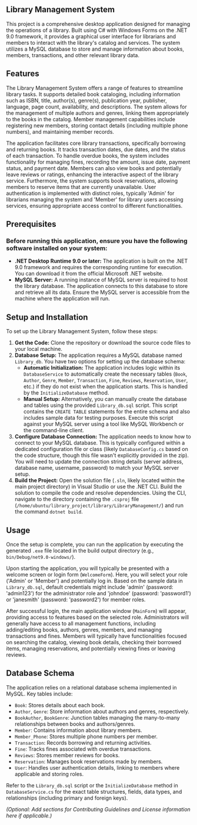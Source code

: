 ## Library Management System

This project is a comprehensive desktop application designed for managing the operations of a library. Built using C# with Windows Forms on the .NET 9.0 framework, it provides a graphical user interface for librarians and members to interact with the library's catalog and services. The system utilizes a MySQL database to store and manage information about books, members, transactions, and other relevant library data.

## Features

The Library Management System offers a range of features to streamline library tasks. It supports detailed book cataloging, including information such as ISBN, title, author(s), genre(s), publication year, publisher, language, page count, availability, and descriptions. The system allows for the management of multiple authors and genres, linking them appropriately to the books in the catalog. Member management capabilities include registering new members, storing contact details (including multiple phone numbers), and maintaining member records. 

The application facilitates core library transactions, specifically borrowing and returning books. It tracks transaction dates, due dates, and the status of each transaction. To handle overdue books, the system includes functionality for managing fines, recording the amount, issue date, payment status, and payment date. Members can also view books and potentially leave reviews or ratings, enhancing the interactive aspect of the library service. Furthermore, the system supports book reservations, allowing members to reserve items that are currently unavailable. User authentication is implemented with distinct roles, typically 'Admin' for librarians managing the system and 'Member' for library users accessing services, ensuring appropriate access control to different functionalities.

## Prerequisites

### Before running this application, ensure you have the following software installed on your system:

*   **.NET Desktop Runtime 9.0 or later:** The application is built on the .NET 9.0 framework and requires the corresponding runtime for execution. You can download it from the official Microsoft .NET website.
*   **MySQL Server:** A running instance of MySQL server is required to host the library database. The application connects to this database to store and retrieve all its data. Ensure the MySQL server is accessible from the machine where the application will run.

## Setup and Installation

To set up the Library Management System, follow these steps:

1.  **Get the Code:** Clone the repository or download the source code files to your local machine.
2.  **Database Setup:** The application requires a MySQL database named `Library_db`. You have two options for setting up the database schema:
    *   **Automatic Initialization:** The application includes logic within its `DatabaseService` to automatically create the necessary tables (`Book`, `Author`, `Genre`, `Member`, `Transaction`, `Fine`, `Reviews`, `Reservation`, `User`, etc.) if they do not exist when the application starts. This is handled by the `InitializeDatabase` method.
    *   **Manual Setup:** Alternatively, you can manually create the database and tables using the provided `Library_db.sql` script. This script contains the `CREATE TABLE` statements for the entire schema and also includes sample data for testing purposes. Execute this script against your MySQL server using a tool like MySQL Workbench or the command-line client.
3.  **Configure Database Connection:** The application needs to know how to connect to your MySQL database. This is typically configured within a dedicated configuration file or class (likely `DatabaseConfig.cs` based on the code structure, though this file wasn't explicitly provided in the zip). You will need to update the connection string details (server address, database name, username, password) to match your MySQL server setup.
4.  **Build the Project:** Open the solution file (`.sln`, likely located within the main project directory) in Visual Studio or use the .NET CLI. Build the solution to compile the code and resolve dependencies. Using the CLI, navigate to the directory containing the `.csproj` file (`/home/ubuntu/library_project/library/LibraryManagement/`) and run the command `dotnet build`.

## Usage

Once the setup is complete, you can run the application by executing the generated `.exe` file located in the build output directory (e.g., `bin/Debug/net9.0-windows/`).

Upon starting the application, you will typically be presented with a welcome screen or login form (`WelcomeForm`). Here, you will select your role ('Admin' or 'Member') and potentially log in. Based on the sample data in `Library_db.sql`, default credentials might include 'admin' (password: 'admin123') for the administrator role and 'johndoe' (password: 'password1') or 'janesmith' (password: 'password2') for member roles.

After successful login, the main application window (`MainForm`) will appear, providing access to features based on the selected role. Administrators will generally have access to all management functions, including adding/editing books, authors, genres, members, and managing transactions and fines. Members will typically have functionalities focused on searching the catalog, viewing book details, checking their borrowed items, managing reservations, and potentially viewing fines or leaving reviews.

## Database Schema

The application relies on a relational database schema implemented in MySQL. Key tables include:

*   `Book`: Stores details about each book.
*   `Author`, `Genre`: Store information about authors and genres, respectively.
*   `BookAuthor`, `BookGenre`: Junction tables managing the many-to-many relationships between books and authors/genres.
*   `Member`: Contains information about library members.
*   `Member_Phone`: Stores multiple phone numbers per member.
*   `Transaction`: Records borrowing and returning activities.
*   `Fine`: Tracks fines associated with overdue transactions.
*   `Reviews`: Stores member reviews for books.
*   `Reservation`: Manages book reservations made by members.
*   `User`: Handles user authentication details, linking to members where applicable and storing roles.

Refer to the `Library_db.sql` script or the `InitializeDatabase` method in `DatabaseService.cs` for the exact table structures, fields, data types, and relationships (including primary and foreign keys).

*(Optional: Add sections for Contributing Guidelines and License information here if applicable.)*

